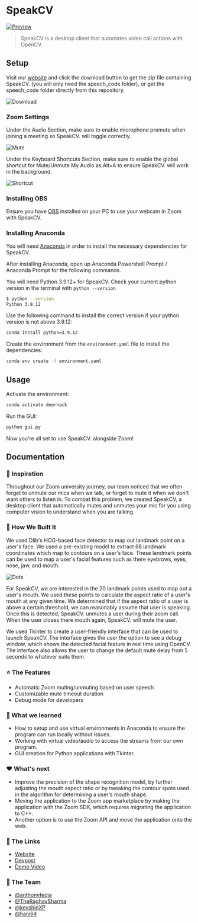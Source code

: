 # SpeakCV

[![Preview](assets/img/thumbnail.jpg)](https://anthonytedja.github.io/speakCV/)

> SpeakCV is a desktop client that automates video call actions with OpenCV.

## Setup

Visit our [website](https://anthonytedja.github.io/speakCV/) and click the download button to get the zip file containing SpeakCV. (you will only need the speech_code folder), or get the speech_code folder directly from this repository.

![Download](assets/img/download.jpg)

### Zoom Settings

Under the Audio Section, make sure to enable microphone premute when joining a meeting so SpeakCV. will toggle correctly.

![Mute](assets/img/mute.jpg)

Under the Keyboard Shortcuts Section, make sure to enable the global shortcut for Mute/Unmute My Audio as Alt+A to ensure SpeakCV. will work in the background.

![Shortcut](assets/img/shortcut.jpg)

### Installing OBS

Ensure you have [OBS](https://obsproject.com/download) installed on your PC to use your webcam in Zoom with SpeakCV.

### Installing Anaconda

You will need  [Anaconda](https://www.anaconda.com/) in order to install the necessary dependencies for SpeakCV.

After installing Anaconda, open up Anaconda Powershell Prompt / Anaconda Prompt for the following commands.

You will need Python 3.9.12+ for SpeakCV. Check your current python version in the terminal with `python --version`

```bash
$ python --version
Python 3.9.12
```

Use the following command to install the correct version if your python version is not above 3.9.12:

```bash
conda install python=3.9.12
```

Create the environment from the `environment.yaml` file to install the dependencies:

```bash
conda env create -f environment.yaml
```

## Usage

Activate the environment:

```bash
conda activate deerhack
```

Run the GUI:

```bash
python gui.py
```

Now you're all set to use SpeakCV. alongside Zoom!

## Documentation

### :thought_balloon: Inspiration

Throughout our Zoom university journey, our team noticed that we often forget to unmute our mics when we talk, or forget to mute it when we don't want others to listen in. To combat this problem, we created SpeakCV, a desktop client that automatically mutes and unmutes your mic for you using computer vision to understand when you are talking.

### :wrench: How We Built It

We used Dlib's HOG-based face detector to map out landmark point on a user's face. We used a pre-existing model to extract 68 landmark coordinates which map to contours on a user's face. These landmark points can be used to map a user's facial features such as there eyebrows, eyes, nose, jaw, and mouth.

![Dots](assets/img/dots.jpg)

For SpeakCV, we are interested in the 20 landmark points used to map out a user's mouth. We used these points to calculate the aspect ratio of a user's mouth at any given time. We determined that if the aspect ratio of a user is above a certain threshold, we can reasonably assume that user is speaking. Once this is detected, SpeakCV. unmutes a user during their zoom call. When the user closes there mouth again, SpeakCV. will mute the user.

We used Tkinter to create a user-friendly interface that can be used to launch SpeakCV. The interface gives the user the option to see a debug window, which shows the detected facial feature in real time using OpenCV. The interface also allows the user to change the default mute delay from 5 seconds to whatever suits them.

### :star: The Features

- Automatic Zoom muting/unmuting based on user speech
- Customizable mute timeout duration
- Debug mode for developers

### :brain: What we learned

- How to setup and use virtual environments in Anaconda to ensure the program can run locally without issues.
- Working with virtual video/audio to access the streams from our own program.
- GUI creation for Python applications with Tkinter.

### :heart: What's next

- Improve the precision of the shape recognition model, by further adjusting the mouth aspect ratio or by tweaking the contour spots used in the algorithm for determining a user's mouth shape.
- Moving the application to the Zoom app marketplace by making the application with the Zoom SDK, which requires migrating the application to C++.
- Another option is to use the Zoom API and move the application onto the web.

### :link: The Links

- [Website](https://anthonytedja.github.io/speakCV/)
- [Devpost](https://devpost.com/software/speakcv)
- [Demo Video](https://www.youtube.com/watch?v=s5Hf1rLZhns)

### :hammer: The Team

- [@anthonytedja](https://github.com/anthonytedja)
- [@TheRaghavSharma](https://github.com/TheRaghavSharma)
- [@kevshinXP](https://github.com/kevshinXP)
- [@hani64](https://github.com/hani64)
